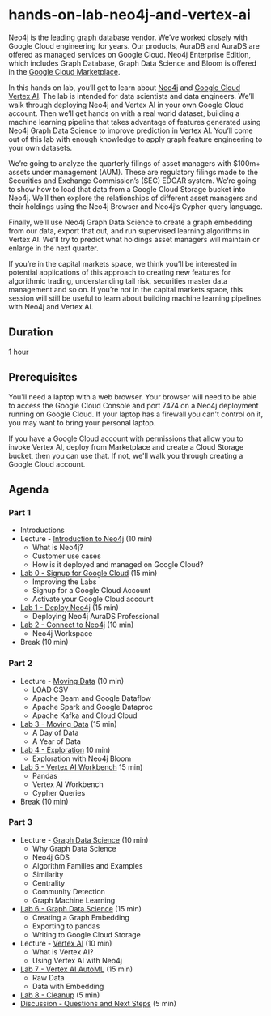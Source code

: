 # hands-on-lab-neo4j-and-vertex-ai
Neo4j is the [leading graph database](https://db-engines.com/en/ranking/graph+dbms) vendor.  We’ve worked closely with Google Cloud engineering for years.  Our products, AuraDB and AuraDS are offered as managed services on Google Cloud.  Neo4j Enterprise Edition, which includes Graph Database, Graph Data Science and Bloom is offered in the [Google Cloud Marketplace](https://console.cloud.google.com/marketplace/browse?q=neo4j).

In this hands on lab, you’ll get to learn about [Neo4j](https://neo4j.com/) and [Google Cloud Vertex AI](https://cloud.google.com/vertex-ai).  The lab is intended for data scientists and data engineers.  We’ll walk through deploying Neo4j and Vertex AI in your own Google Cloud account.  Then we’ll get hands on with a real world dataset, building a machine learning pipeline that takes advantage of features generated using Neo4j Graph Data Science to improve prediction in Vertex AI.  You’ll come out of this lab with enough knowledge to apply graph feature engineering to your own datasets.

We’re going to analyze the quarterly filings of asset managers with $100m+ assets under management (AUM).  These are regulatory filings made to the Securities and Exchange Commission’s (SEC) EDGAR system.  We’re going to show how to load that data from a Google Cloud Storage bucket into Neo4j.  We’ll then explore the relationships of different asset managers and their holdings using the Neo4j Browser and Neo4j’s Cypher query language.

Finally, we’ll use Neo4j Graph Data Science to create a graph embedding from our data, export that out, and run supervised learning algorithms in Vertex AI.  We’ll try to predict what holdings asset managers will maintain or enlarge in the next quarter.  

If you’re in the capital markets space, we think you’ll be interested in potential applications of this approach to creating new features for algorithmic trading, understanding tail risk, securities master data management and so on.  If you’re not in the capital markets space, this session will still be useful to learn about building machine learning pipelines with Neo4j and Vertex AI.

## Duration
1 hour

## Prerequisites
You'll need a laptop with a web browser.  Your browser will need to be able to access the Google Cloud Console and port 7474 on a Neo4j deployment running on Google Cloud.  If your laptop has a firewall you can't control on it, you may want to bring your personal laptop.

If you have a Google Cloud account with permissions that allow you to invoke Vertex AI, deploy from Marketplace and create a Cloud Storage bucket, then you can use that.  If not, we'll walk you through creating a Google Cloud account.

## Agenda
### Part 1
* Introductions
* Lecture - [Introduction to Neo4j](https://docs.google.com/presentation/d/1WvPzs_JEh8uuKEAQGecH1rUd1NoRzqZIKc-hQkuBdXQ/edit?usp=sharing) (10 min)
    * What is Neo4j?
    * Customer use cases
    * How is it deployed and managed on Google Cloud?
* [Lab 0 - Signup for Google Cloud](Lab%200%20-%20Signup%20for%20Google%20Cloud) (15 min)
    * Improving the Labs
    * Signup for a Google Cloud Account
    * Activate your Google Cloud account
* [Lab 1 - Deploy Neo4j](Lab%201%20-%20Deploy%20Neo4j) (15 min)
    * Deploying Neo4j AuraDS Professional
* [Lab 2 - Connect to Neo4j](Lab%202%20-%20Connect%20to%20Neo4j/README.md) (10 min)
    * Neo4j Workspace
* Break (10 min)

### Part 2
* Lecture - [Moving Data](https://docs.google.com/presentation/d/1O6Oy_GbDYYCvQanUyUCl30hQdSsy9kKL53Jgl23Nnsk/edit?usp=sharing) (10 min)
    * LOAD CSV
    * Apache Beam and Google Dataflow
    * Apache Spark and Google Dataproc
    * Apache Kafka and Cloud Cloud
* [Lab 3 - Moving Data](Lab%203%20-%20Moving%20Data/README.md) (15 min)
    * A Day of Data
    * A Year of Data
* [Lab 4 - Exploration](Lab%204%20-%20Exploration/README.md) 10 min)
    * Exploration with Neo4j Bloom
* [Lab 5 - Vertex AI Workbench](Lab%205%20-%20Vertex%20AI%20Workbench/README.md) 15 min)
    * Pandas
    * Vertex AI Workbench
    * Cypher Queries
* Break (10 min)

### Part 3
* Lecture - [Graph Data Science](https://docs.google.com/presentation/d/133tXAH--V7Uvyd0Ylhs08_xDEPfl64uvaNNdxeHVpvk/edit?usp=sharing) (10 min)
    * Why Graph Data Science
    * Neo4j GDS
    * Algorithm Families and Examples
    * Similarity
    * Centrality
    * Community Detection
    * Graph Machine Learning
* [Lab 6 - Graph Data Science](Lab%206%20-%20Graph%20Data%20Science/README.md) (15 min)
    * Creating a Graph Embedding
    * Exporting to pandas
    * Writing to Google Cloud Storage
* Lecture - [Vertex AI](https://docs.google.com/presentation/d/19TewJE5YgESTmN9qW4MOtFP4m39uPhUaRXErkCzrdbE/edit?usp=sharing) (10 min)
    * What is Vertex AI?
    * Using Vertex AI with Neo4j
* [Lab 7 - Vertex AI AutoML](Lab%207%20-%20Vertex%20AI%20AutoML) (15 min)
    * Raw Data
    * Data with Embedding
* [Lab 8 - Cleanup](Lab%208%20-%20Cleanup) (5 min)
* [Discussion - Questions and Next Steps](Discussion%20-%20Questions%20and%20Next%20Steps.md) (5 min)
